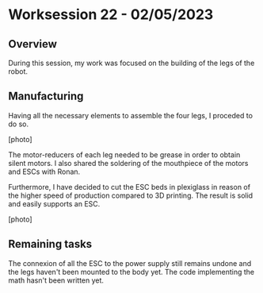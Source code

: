 # Worksession 22 - 02/05/2023

## Overview 

During this session, my work was focused on the building of the legs of the robot. 

## Manufacturing 

Having all the necessary elements to assemble the four legs, I proceded to do so. 

[photo]

The motor-reducers of each leg needed to be grease in order to obtain silent motors.
I also shared the soldering of the mouthpiece of the motors and ESCs with Ronan. 

Furthermore, I have decided to cut the ESC beds in plexiglass in reason of the higher speed of production compared to 3D printing. 
The result is solid and easily supports an ESC. 

[photo]


## Remaining tasks

The connexion of all the ESC to the power supply still remains undone and the legs haven't been mounted to the body yet. 
The code implementing the math hasn't been written yet. 



